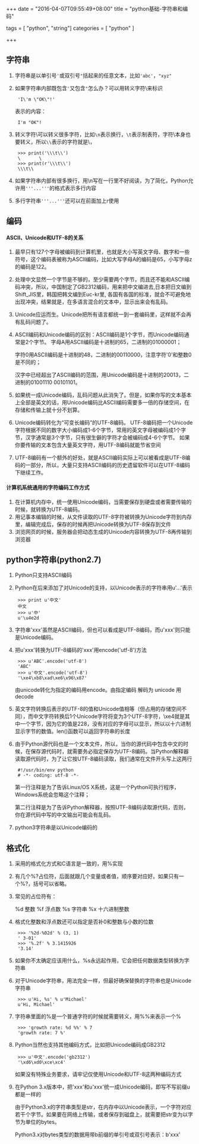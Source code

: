+++
date = "2016-04-07T09:55:49+08:00"
title = "python基础-字符串和编码"

tags = [ "python", "string"]
categories = [
  "python"
]

+++
<!--more-->

## 字符串

1. 字符串是以单引号`'`或双引号`"`括起来的任意文本，比如`'abc'`，`"xyz"` 
2. 如果字符串内部既包含`'`又包含`"`怎么办？可以用转义字符\来标识

        'I\'m \"OK\"!'

    表示的内容：

        I'm "OK"!

3. 转义字符\可以转义很多字符，比如`\n`表示换行，`\t`表示制表符，字符\本身也要转义，所以`\\`表示的字符就是\，

        >>> print('\\\t\\')
        \       \
        >>> print(r'\\\t\\')
        \\\t\\

4. 如果字符串内部有很多换行，用\n写在一行里不好阅读，为了简化，Python允许用`'''...'''`的格式表示多行内容


5. 多行字符串`'''...'''`还可以在前面加上r使用

## 编码

#### ASCII、Unicode和UTF-8的关系

1. 最早只有127个字母被编码到计算机里，也就是大小写英文字母、数字和一些符号，这个编码表被称为ASCII编码，比如大写字母A的编码是65，小写字母z的编码是122。
2. 处理中文显然一个字节是不够的，至少需要两个字节，而且还不能和ASCII编码冲突，所以，中国制定了GB2312编码，用来把中文编进去,日本把日文编到Shift_JIS里，韩国把韩文编到Euc-kr里,
各国有各国的标准，就会不可避免地出现冲突，结果就是，在多语言混合的文本中，显示出来会有乱码。
3. Unicode应运而生。Unicode把所有语言都统一到一套编码里，这样就不会再有乱码问题了。
4. ASCII编码和Unicode编码的区别：ASCII编码是1个字节，而Unicode编码通常是2个字节。
    字母A用ASCII编码是十进制的65，二进制的01000001；

    字符0用ASCII编码是十进制的48，二进制的00110000，注意字符'0'和整数0是不同的；

    汉字中已经超出了ASCII编码的范围，用Unicode编码是十进制的20013，二进制的01001110 00101101。
5. 如果统一成Unicode编码，乱码问题从此消失了。但是，如果你写的文本基本上全部是英文的话，用Unicode编码比ASCII编码需要多一倍的存储空间，在存储和传输上就十分不划算。
6. Unicode编码转化为“可变长编码”的UTF-8编码。
    UTF-8编码把一个Unicode字符根据不同的数字大小编码成1-6个字节，常用的英文字母被编码成1个字节，汉字通常是3个字节，只有很生僻的字符才会被编码成4-6个字节。
    如果你要传输的文本包含大量英文字符，用UTF-8编码就能节省空间
7. UTF-8编码有一个额外的好处，就是ASCII编码实际上可以被看成是UTF-8编码的一部分，所以，大量只支持ASCII编码的历史遗留软件可以在UTF-8编码下继续工作。

#### 计算机系统通用的字符编码工作方式
1. 在计算机内存中，统一使用Unicode编码，当需要保存到硬盘或者需要传输的时候，就转换为UTF-8编码。
2. 用记事本编辑的时候，从文件读取的UTF-8字符被转换为Unicode字符到内存里，编辑完成后，保存的时候再把Unicode转换为UTF-8保存到文件
3. 浏览网页的时候，服务器会把动态生成的Unicode内容转换为UTF-8再传输到浏览器

## python字符串(python2.7)

1. Python只支持ASCII编码
2. Python在后来添加了对Unicode的支持，以Unicode表示的字符串用u'...'表示

        >>> print u'中文'
        中文
        >>> u'中'
        u'\u4e2d

3. 字符串'xxx'虽然是ASCII编码，但也可以看成是UTF-8编码，而u'xxx'则只能是Unicode编码。

4. 把u'xxx'转换为UTF-8编码的'xxx'用encode('utf-8')方法

        >>> u'ABC'.encode('utf-8')
        'ABC'
        >>> u'中文'.encode('utf-8')
        '\xe4\xb8\xad\xe6\x96\x87'
    由unicode转化为指定的编码用encode。由指定编码 解码为 unicode 用decode

5. 英文字符转换后表示的UTF-8的值和Unicode值相等（但占用的存储空间不同），而中文字符转换后1个Unicode字符将变为3个UTF-8字符，\xe4就是其中一个字节，因为它的值是228，没有对应的字母可以显示，所以以十六进制显示字节的数值。len()函数可以返回字符串的长度

6. 由于Python源代码也是一个文本文件，所以，当你的源代码中包含中文的时候，在保存源代码时，就需要务必指定保存为UTF-8编码。当Python解释器读取源代码时，为了让它按UTF-8编码读取，我们通常在文件开头写上这两行

        #!/usr/bin/env python
        # -*- coding: utf-8 -*-

    第一行注释是为了告诉Linux/OS X系统，这是一个Python可执行程序，Windows系统会忽略这个注释；

    第二行注释是为了告诉Python解释器，按照UTF-8编码读取源代码，否则，你在源代码中写的中文输出可能会有乱码。

7. python3字符串是以Unicode编码的

## 格式化

1. 采用的格式化方式和C语言是一致的，用%实现
2. 有几个%?占位符，后面就跟几个变量或者值，顺序要对应好。如果只有一个%?，括号可以省略。
3. 常见的占位符有：

    %d  整数 
    %f  浮点数 
    %s  字符串 
    %x  十六进制整数 
4. 格式化整数和浮点数还可以指定是否补0和整数与小数的位数

        >>> '%2d-%02d' % (3, 1)
        ' 3-01'
        >>> '%.2f' % 3.1415926
        '3.14'

5. 如果你不太确定应该用什么，%s永远起作用，它会把任何数据类型转换为字符串
6. 对于Unicode字符串，用法完全一样，但最好确保替换的字符串也是Unicode字符串

        >>> u'Hi, %s' % u'Michael'
        u'Hi, Michael'

7. 字符串里面的%是一个普通字符的时候就需要转义，用%%来表示一个%

        >>> 'growth rate: %d %%' % 7
        'growth rate: 7 %'

8. Python当然也支持其他编码方式，比如把Unicode编码成GB2312

        >>> u'中文'.encode('gb2312')
        '\xd6\xd0\xce\xc4'

    如果没有特殊业务要求，请牢记仅使用Unicode和UTF-8这两种编码方式

9. 在Python 3.x版本中，把'xxx'和u'xxx'统一成Unicode编码，即写不写前缀u都是一样的

    由于Python3.x的字符串类型是str，在内存中以Unicode表示，一个字符对应若干个字节。如果要在网络上传输，或者保存到磁盘上，就需要把str变为以字节为单位的bytes。

    Python3.x对bytes类型的数据用带b前缀的单引号或双引号表示：b'xxx'
